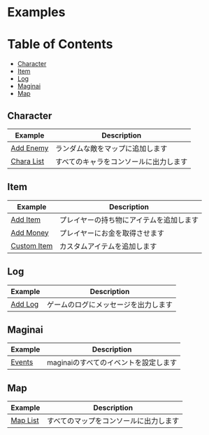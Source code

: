 # Examples

# Table of Contents
- [Character](#character)
- [Item](#item)
- [Log](#log)
- [Maginai](#maginai)
- [Map](#map)

## Character
| Example | Description |
| --- | --- |
| [Add Enemy](./character/add-enemy.js) | ランダムな敵をマップに追加します |
| [Chara List](./character/chara-list.js) | すべてのキャラをコンソールに出力します |

## Item
| Example | Description |
| --- | --- |
| [Add Item](./item/add-item.js) | プレイヤーの持ち物にアイテムを追加します |
| [Add Money](./item/add-money.js) | プレイヤーにお金を取得させます |
| [Custom Item](./item/custom-item.js) | カスタムアイテムを追加します |

## Log
| Example | Description |
| --- | --- |
| [Add Log](./log/add-log.js) | ゲームのログにメッセージを出力します |

## Maginai
| Example | Description |
| --- | --- |
| [Events](./maginai/events.js) | maginaiのすべてのイベントを設定します |

## Map
| Example | Description |
| --- | --- |
| [Map List](./map/map-list.js) | すべてのマップをコンソールに出力します |